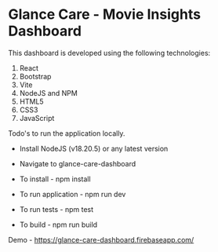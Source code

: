 # Glance Care - Movie Insights Dashboard

This dashboard is developed using the following technologies:

1. React
2. Bootstrap
3. Vite
4. NodeJS and NPM
5. HTML5
6. CSS3
7. JavaScript

Todo's to run the application locally.

 - Install NodeJS (v18.20.5) or any latest version

 - Navigate to glance-care-dashboard 

 - To install - npm install

- To run application - npm run dev

- To run tests - npm test

- To build - npm run build 

Demo - https://glance-care-dashboard.firebaseapp.com/